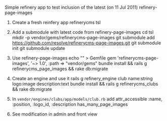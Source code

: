Simple refinery app to test inclusion of the latest (on 11 Jul 2011)
refinery-page-images

1. Create a fresh reinfery app
    refinerycms tsl

2. Add a submodule with latest code from refinery-page-images
    cd tsl
    mkdir -p vendor/gems/refinerycms-page-images
    git submodule add https://github.com/resolve/refinerycms-page-images.git 
    git submodule init
    git submodule update

3. Use refinery-page-images
    echo "" > Gemfile
    gem 'refinerycms-page-images',  '~> 1.0', :path => "vendor/gems"
    bundle install && rails g refinerycms_page_images && rake db:migrate

4. Create an engine and use it
    rails g refinery_engine club name:string logo:image description:text
    bundle install && rails g refinerycms_clubs && rake db:migrate

5. In `vendor/engines/clubs/app/models/club.rb` add
    attr_accessible :name, :position, :logo_id, :description
    has_many_page_images

6. See modification in admin and front view
